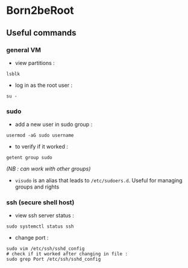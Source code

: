 # Born2beRoot

## Useful commands

### general VM

- view partitions :
```
lsblk
```
- log in as the root user :
```
su -
```

### sudo

- add a new user in sudo group :
```
usermod -aG sudo username
```
- to verify if it worked :
```
getent group sudo
```
*(NB : can work with other groups)*

- `visudo` is an alias that leads to `/etc/sudoers.d`. Useful for managing groups and rights

### ssh (secure shell host)
- view ssh server status :
```
sudo systemctl status ssh
```
- change port :
```shell
sudo vim /etc/ssh/sshd_config
# check if it worked after changing in file :
sudo grep Port /etc/ssh/sshd_config
```



  
